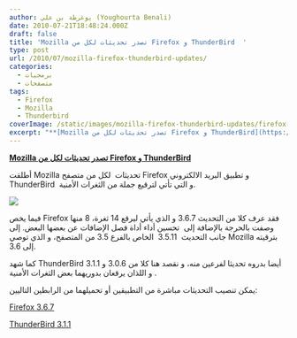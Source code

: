 ```yaml
---
author: يوغرطة بن علي (Youghourta Benali)
date: 2010-07-21T18:48:24.000Z
draft: false
title: 'Mozilla تصدر تحديثات لكل من Firefox و ThunderBird  '
type: post
url: /2010/07/mozilla-firefox-thunderbird-updates/
categories:
  - برمجيات
  - متصفحات
tags:
  - Firefox
  - Mozilla
  - Thunderbird
coverImage: /static/images/mozilla-firefox-thunderbird-updates/firefox-thunderbird.jpg
excerpt: "**[Mozilla تصدر تحديثات لكل من Firefox و ThunderBird](https://www.it-scoop.com/2010/07/Mozilla-Firefox-ThunderBird-updates)**\n\nأطلقت Mozilla تحديثات \_لكل من متصفح Firefox و تطبيق البريد الالكتروني ThunderBird\_ و التي تأتي لترقيع جملة من الثغرات الأمنية.\n\n\n\nفيما يخص Firefox فقد عرف كلا من التحديث 3.6.7 و الذي يأتي ليرقع 14"
---
```

**[Mozilla تصدر تحديثات لكل من Firefox و ThunderBird](https://www.it-scoop.com/2010/07/Mozilla-Firefox-ThunderBird-updates)**

أطلقت Mozilla تحديثات  لكل من متصفح Firefox و تطبيق البريد الالكتروني ThunderBird  و التي تأتي لترقيع جملة من الثغرات الأمنية.

![](/static/images/mozilla-firefox-thunderbird-updates/firefox-thunderbird.jpg)

فيما يخص Firefox فقد عرف كلا من التحديث 3.6.7 و الذي يأتي ليرقع 14 ثغرة، 8 منها وصفت بالحرجة بالإضافة إلى  تحسين أداء أداة فصل الإضافات عن بعضها البعض. إلى جانب التحديث  3.5.11  الخاص بالفرع 3.5 من المتصفح، و الذي توصي Mozilla بترقيته إلى 3.6.

كما شهد ThunderBird أيضا بدروه تحديثا لفرعين منه، و نقصد هنا كلا من 3.0.6 و 3.1.1  و اللذان يرقعان بدوريهما بعض الثغرات الأمنية.

يمكن تنصيب التحديثات مباشرة من التطبيقين أو تحميلهما من الرابطين التاليين:

[Firefox 3.6.7](http://www.mozilla-europe.org/en/firefox/)

[ThunderBird 3.1.1](http://www.mozillamessaging.com/en-US/)
